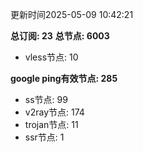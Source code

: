 更新时间2025-05-09 10:42:21

**总订阅: 23**
**总节点: 6003**
- vless节点: 10

**google ping有效节点: 285**
- ss节点: 99
- v2ray节点: 174
- trojan节点: 11
- ssr节点: 1
